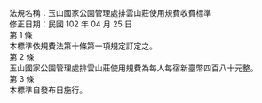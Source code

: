 法規名稱：玉山國家公園管理處排雲山莊使用規費收費標準  
修正日期：民國 102 年 04 月 25 日  
第 1 條  
本標準依規費法第十條第一項規定訂定之。  
第 2 條  
玉山國家公園管理處排雲山莊使用規費為每人每宿新臺幣四百八十元整。  
第 3 條  
本標準自發布日施行。  


